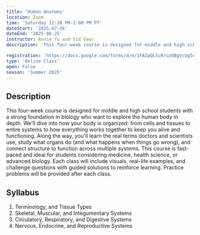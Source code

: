 ```yaml
---
title: 'Human Anatomy'
location: Zoom
time: 'Saturday 12:30 PM-2:00 PM PT' 
dateStart: '2025-07-26'
dateEnd: '2025-08-25'
instructor: Annie Yu and Sid Gaur
description: 'This four-week course is designed for middle and high school students with a strong foundation in biology who want to explore the human body in depth.'

registration: 'https://docs.google.com/forms/d/e/1FAIpQLScRruzOBgVcUg5cVpK_s4LKcPavW5ZkymMucs8pcd7x30g3Xg/viewform'
type: 'Online Class'
open: False
season: 'Summer 2025'
---
```


## Description

This four-week course is designed for middle and high school students with a strong foundation in biology who want to explore the human body in depth. We'll dive into how your body is organized: from cells and tissues to entire systems to how everything works together to keep you alive and functioning. Along the way, you'll learn the real terms doctors and scientists use, study what organs do (and what happens when things go wrong), and connect structure to function across multiple systems. This course is fast-paced and ideal for students considering medicine, health science, or advanced biology. Each class will include visuals, real-life examples, and challenge questions with guided solutions to reinforce learning. Practice problems will be provided after each class.

## Syllabus

1.	Terminology, and Tissue Types
2.	Skeletal, Muscular, and Integumentary Systems
3.	Circulatory, Respiratory, and Digestive Systems
4.	Nervous, Endocrine, and Reproductive Systems

